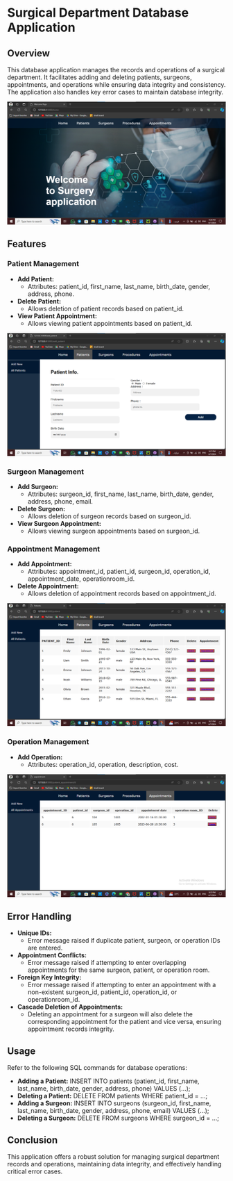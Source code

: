 # Surgical Department Database Application

## Overview
This database application manages the records and operations of a surgical department. It facilitates adding and deleting patients, surgeons, appointments, and operations while ensuring data integrity and consistency. The application also handles key error cases to maintain database integrity.

![Surgical Department Database](static/1.png)

## Features

### Patient Management
- **Add Patient:**
  - Attributes: patient_id, first_name, last_name, birth_date, gender, address, phone.
- **Delete Patient:**
  - Allows deletion of patient records based on patient_id.
- **View Patient Appointment:**
  - Allows viewing patient appointments based on patient_id.

![Patient Management](static/2.png)

### Surgeon Management
- **Add Surgeon:**
  - Attributes: surgeon_id, first_name, last_name, birth_date, gender, address, phone, email.
- **Delete Surgeon:**
  - Allows deletion of surgeon records based on surgeon_id.
- **View Surgeon Appointment:**
  - Allows viewing surgeon appointments based on surgeon_id.

### Appointment Management
- **Add Appointment:**
  - Attributes: appointment_id, patient_id, surgeon_id, operation_id, appointment_date, operationroom_id.
- **Delete Appointment:**
  - Allows deletion of appointment records based on appointment_id.

![Appointment Management](static/3.png)

### Operation Management
- **Add Operation:**
  - Attributes: operation_id, operation, description, cost.

![Operation Management](static/4.png)

## Error Handling
- **Unique IDs:**
  - Error message raised if duplicate patient, surgeon, or operation IDs are entered.
- **Appointment Conflicts:**
  - Error message raised if attempting to enter overlapping appointments for the same surgeon, patient, or operation room.
- **Foreign Key Integrity:**
  - Error message raised if attempting to enter an appointment with a non-existent surgeon_id, patient_id, operation_id, or operationroom_id.
- **Cascade Deletion of Appointments:**
  - Deleting an appointment for a surgeon will also delete the corresponding appointment for the patient and vice versa, ensuring appointment records integrity.

## Usage
Refer to the following SQL commands for database operations:

- **Adding a Patient:**
INSERT INTO patients (patient_id, first_name, last_name, birth_date, gender, address, phone) VALUES (...);
- **Deleting a Patient:**
DELETE FROM patients WHERE patient_id = ...;
- **Adding a Surgeon:**
INSERT INTO surgeons (surgeon_id, first_name, last_name, birth_date, gender, address, phone, email)
VALUES (...);
- **Deleting a Surgeon:**
DELETE FROM surgeons WHERE surgeon_id = ...;


## Conclusion
This application offers a robust solution for managing surgical department records and operations, maintaining data integrity, and effectively handling critical error cases.


